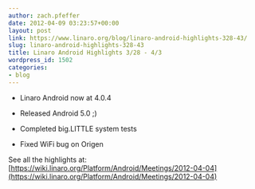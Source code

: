 ```yaml
---
author: zach.pfeffer
date: 2012-04-09 03:23:57+00:00
layout: post
link: https://www.linaro.org/blog/linaro-android-highlights-328-43/
slug: linaro-android-highlights-328-43
title: Linaro Android Highlights 3/28 - 4/3
wordpress_id: 1502
categories:
- blog
---
```

* Linaro Android now at 4.0.4

* Released Android 5.0  ;)

* Completed big.LITTLE system tests

* Fixed WiFi bug on Origen


See all the highlights at:
[https://wiki.linaro.org/Platform/Android/Meetings/2012-04-04](https://wiki.linaro.org/Platform/Android/Meetings/2012-04-04)
